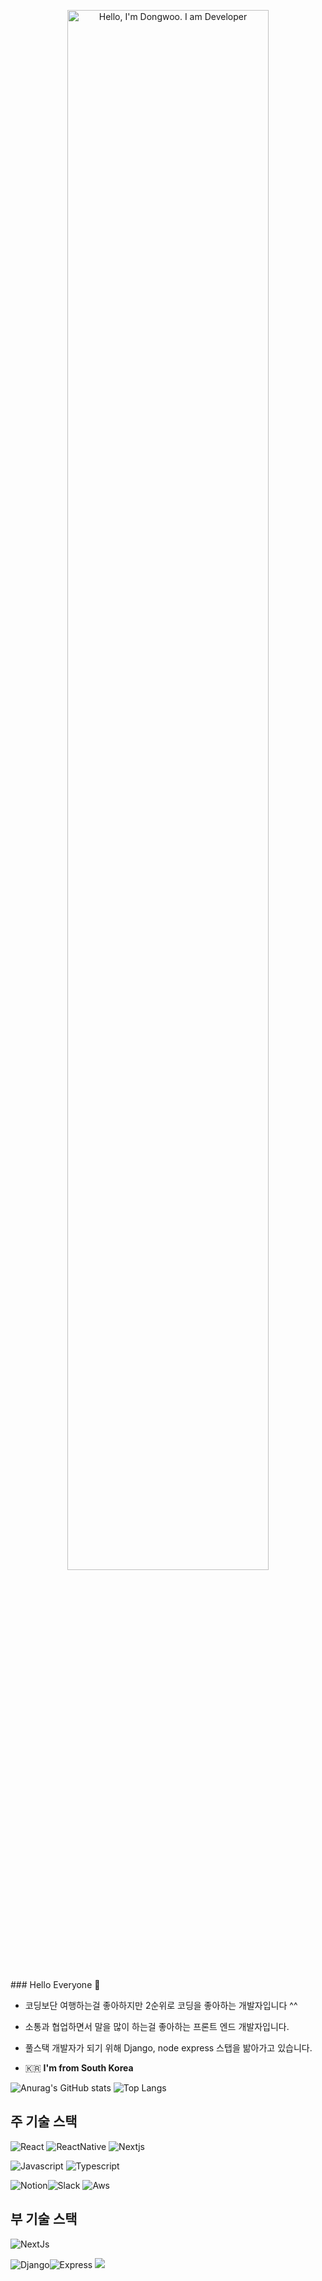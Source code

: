 <!-- ![header](https://capsule-render.vercel.app/api?type=soft&color=auto&height=150&section=header&text=welcome&fontSize=30) -->

<p align="center"><a href="https://anuraghazra.github.io"><img width="80%" alt="Hello, I'm Dongwoo. I am Developer" src="./assets/gh-readme-header.png" /></a></p>

<br />
### Hello Everyone 👋   

- 코딩보단 여행하는걸 좋아하지만 2순위로 코딩을 좋아하는 개발자입니다 ^^

- 소통과 협업하면서 말을 많이 하는걸 좋아하는 프론트 엔드 개발자입니다.

- 풀스택 개발자가 되기 위해 Django, node express 스탭을 밞아가고 있습니다.

 - 🇰🇷  **I'm from South Korea**

![Anurag's GitHub stats](https://github-readme-stats.vercel.app/api?username=100dongwoo&show_icons=true&theme=radical) ![Top Langs](https://github-readme-stats.vercel.app/api/top-langs/?username=100dongwoo&layout=compact)




## 주 기술 스택

<img alt="React" src ="https://img.shields.io/badge/React-61dafb?&style=for-the-badge&logo=react&logoColor=black"/> <img alt="ReactNative" src ="https://img.shields.io/badge/React_Native-61dafb?&style=for-the-badge&logo=react&logoColor=black"/> <img alt="Nextjs" src="https://img.shields.io/badge/Next.js-000000?style=flat-square&logo=Next.js&logoColor=white"/>

<img alt="Javascript" src ="https://img.shields.io/badge/Javascript-EFD919?&style=for-the-badge&logo=javascript&logoColor=black"/> <img alt="Typescript" src ="https://img.shields.io/badge/Typescript-3178c6?&style=for-the-badge&logo=typescript&logoColor=white"/> 

<img alt="Notion" src ="https://img.shields.io/badge/Notion-white?&style=for-the-badge&logo=notion&logoColor=black"/><img alt="Slack" src ="https://img.shields.io/badge/Slack-4a154b?&style=for-the-badge&logo=slack&logoColor=white"/> <img alt="Aws" src ="https://img.shields.io/badge/Aws-f0931e?&style=for-the-badge"/>


## 부 기술 스택 

<img alt="NextJs" src ="https://img.shields.io/badge/Nextjs-000?&style=for-the-badge"/>

<img alt="Django" src ="https://img.shields.io/badge/Django-0C3C26?&style=for-the-badge&logo=django&logoColor=white"/><img alt="Express" src ="https://img.shields.io/badge/Express-aeaeae?&style=for-the-badge&logo=express&logoColor=white"/> <img src="https://img.shields.io/badge/Firebase-FFCA28?style=flat-square&logo=firebase&logoColor=white"/>


<!--
<img src="https://img.shields.io/badge/HTML5-e34f26?style=flat-square&logo=HTML5&logoColor=white" /> &nbsp;
<img src="https://img.shields.io/badge/CSS3-1572B6?style=flat-square&logo=CSS&logoColor=white"/> &nbsp;
<img src="https://img.shields.io/badge/JavaScript-F7DF1E?style=flat-square&logo=JavaScript&logoColor=white"/> &nbsp;
<img src="https://img.shields.io/badge/React-61DAFB?style=flat-square&logo=React&logoColor=white"/> &nbsp;
<img src="https://img.shields.io/badge/ReactNative-blue?style=flat-square&logo=React&logoColor=white"/> &nbsp;
-->
<!--
**100dongwoo/100dongwoo** is a ✨ _special_ ✨ repository because its `README.md` (this file) appears on your GitHub profile.

Here are some ideas to get you started:

- 🔭 I’m currently working on ...
- 🌱 I’m currently learning ...
- 👯 I’m looking to collaborate on ...
- 🤔 I’m looking for help with ...
- 💬 Ask me about ...
- 📫 How to reach me: ...
- 😄 Pronouns: ...
- ⚡ Fun fact: ...
-->
